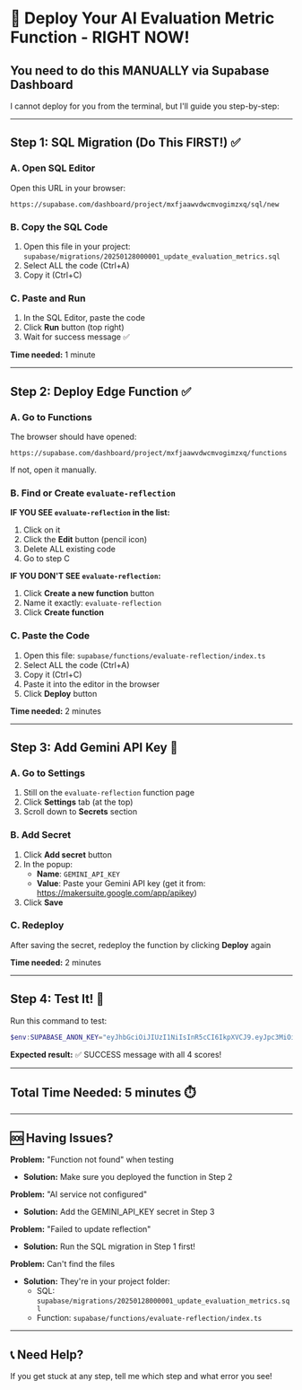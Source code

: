 # 🚀 Deploy Your AI Evaluation Metric Function - RIGHT NOW!

## You need to do this MANUALLY via Supabase Dashboard

I cannot deploy for you from the terminal, but I'll guide you step-by-step:

---

## Step 1: SQL Migration (Do This FIRST!) ✅

### A. Open SQL Editor
Open this URL in your browser:
```
https://supabase.com/dashboard/project/mxfjaawvdwcmvogimzxq/sql/new
```

### B. Copy the SQL Code
1. Open this file in your project: `supabase/migrations/20250128000001_update_evaluation_metrics.sql`
2. Select ALL the code (Ctrl+A)
3. Copy it (Ctrl+C)

### C. Paste and Run
1. In the SQL Editor, paste the code
2. Click **Run** button (top right)
3. Wait for success message ✅

**Time needed:** 1 minute

---

## Step 2: Deploy Edge Function ✅

### A. Go to Functions
The browser should have opened:
```
https://supabase.com/dashboard/project/mxfjaawvdwcmvogimzxq/functions
```

If not, open it manually.

### B. Find or Create `evaluate-reflection`

**IF YOU SEE `evaluate-reflection` in the list:**
1. Click on it
2. Click the **Edit** button (pencil icon)
3. Delete ALL existing code
4. Go to step C

**IF YOU DON'T SEE `evaluate-reflection`:**
1. Click **Create a new function** button
2. Name it exactly: `evaluate-reflection`
3. Click **Create function**

### C. Paste the Code
1. Open this file: `supabase/functions/evaluate-reflection/index.ts`
2. Select ALL the code (Ctrl+A)
3. Copy it (Ctrl+C)
4. Paste it into the editor in the browser
5. Click **Deploy** button

**Time needed:** 2 minutes

---

## Step 3: Add Gemini API Key 🔑

### A. Go to Settings
1. Still on the `evaluate-reflection` function page
2. Click **Settings** tab (at the top)
3. Scroll down to **Secrets** section

### B. Add Secret
1. Click **Add secret** button
2. In the popup:
   - **Name**: `GEMINI_API_KEY`
   - **Value**: Paste your Gemini API key (get it from: https://makersuite.google.com/app/apikey)
3. Click **Save**

### C. Redeploy
After saving the secret, redeploy the function by clicking **Deploy** again

**Time needed:** 2 minutes

---

## Step 4: Test It! 🧪

Run this command to test:

```powershell
$env:SUPABASE_ANON_KEY="eyJhbGciOiJIUzI1NiIsInR5cCI6IkpXVCJ9.eyJpc3MiOiJzdXBhYmFzZSIsInJlZiI6Im14ZmphYXd2ZHdjbXZvZ2ltenhxIiwicm9sZSI6ImFub24iLCJpYXQiOjE3NjEyMTUyNDMsImV4cCI6MjA3Njc5MTI0M30.V9sGCgJON3TjXUt1FOUVMmVX1bbbY_Zm-hhMh8MM-0E"; node test-edge-function-simple.js
```

**Expected result:** ✅ SUCCESS message with all 4 scores!

---

## Total Time Needed: 5 minutes ⏱️

---

## 🆘 Having Issues?

**Problem:** "Function not found" when testing
- **Solution:** Make sure you deployed the function in Step 2

**Problem:** "AI service not configured"
- **Solution:** Add the GEMINI_API_KEY secret in Step 3

**Problem:** "Failed to update reflection"
- **Solution:** Run the SQL migration in Step 1 first!

**Problem:** Can't find the files
- **Solution:** They're in your project folder:
  - SQL: `supabase/migrations/20250128000001_update_evaluation_metrics.sql`
  - Function: `supabase/functions/evaluate-reflection/index.ts`

---

## 📞 Need Help?

If you get stuck at any step, tell me which step and what error you see!
